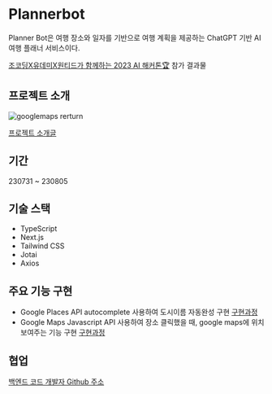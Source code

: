 # Plannerbot
Planner Bot은 여행 장소와 일자를 기반으로 여행 계획을 제공하는 ChatGPT 기반 AI 여행 플래너 서비스이다. <br />

[조코딩X유데미X원티드가 함께하는 2023 AI 해커톤🏆](https://udemy.wjtb.co.kr/event/id/179) 참가 결과물


## 프로젝트 소개
![googlemaps rerturn](https://github.com/CLOUDoort/Plannerbot-Frontend/assets/93777385/e231c889-dd5e-4ad2-a078-dc3571fff8d9)

[프로젝트 소개글](https://velog.io/@cloud_oort/Next.js-Planner-bot-%ED%94%84%EB%A1%9C%EC%A0%9D%ED%8A%B8-%EC%86%8C%EA%B0%9C)

## 기간
230731 ~ 230805

## 기술 스택
- TypeScript
- Next.js
- Tailwind CSS
- Jotai
- Axios

## 주요 기능 구현
- Google Places API autocomplete 사용하여 도시이름 자동완성 구현 [구현과정](https://velog.io/@cloud_oort/Next.js-react-google-autocomplete-%EC%9D%B4%EC%9A%A9%ED%95%98%EC%97%AC-%EB%8F%84%EC%8B%9C%EC%9D%B4%EB%A6%84-%EC%9E%90%EB%8F%99%EC%99%84%EC%84%B1-%EA%B5%AC%ED%98%84)
- Google Maps Javascript API 사용하여 장소 클릭했을 때, google maps에 위치 보여주는 기능 구현  [구현과정](https://velog.io/@cloud_oort/Next.js-google-maps-%EC%82%AC%EC%9A%A9)

## 협업
[백엔드 코드 개발자 Github 주소](https://github.com/HoonDongKang/planner-bot)
